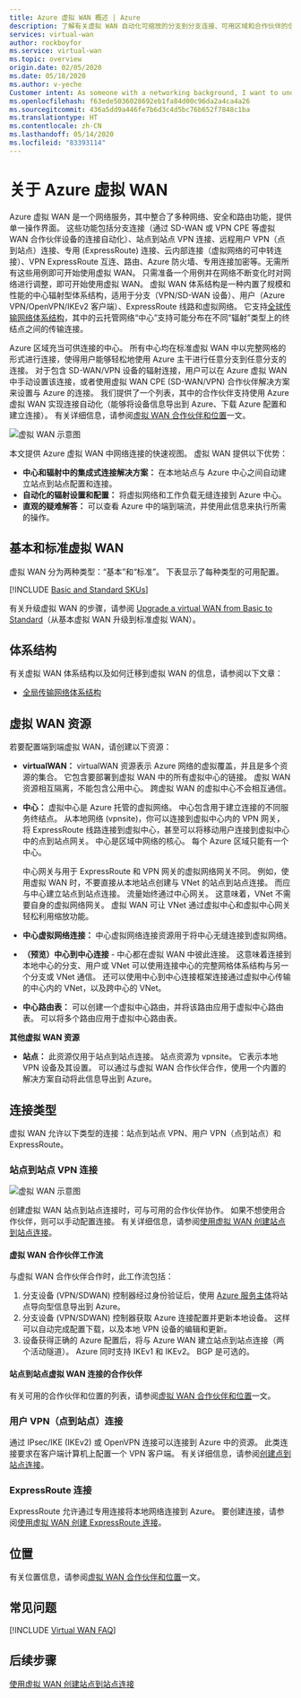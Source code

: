```yaml
---
title: Azure 虚拟 WAN 概述 | Azure
description: 了解有关虚拟 WAN 自动化可缩放的分支到分支连接、可用区域和合作伙伴的信息。
services: virtual-wan
author: rockboyfor
ms.service: virtual-wan
ms.topic: overview
origin.date: 02/05/2020
ms.date: 05/18/2020
ms.author: v-yeche
Customer intent: As someone with a networking background, I want to understand what Virtual WAN is and if it is the right choice for my Azure network.
ms.openlocfilehash: f63ede5036028692eb1fa84d00c96da2a4ca4a26
ms.sourcegitcommit: 436a5dd9a446fe7b6d3c4d5bc76b652f7848c1ba
ms.translationtype: HT
ms.contentlocale: zh-CN
ms.lasthandoff: 05/14/2020
ms.locfileid: "83393114"
---
```

# <a name="about-azure-virtual-wan"></a>关于 Azure 虚拟 WAN

Azure 虚拟 WAN 是一个网络服务，其中整合了多种网络、安全和路由功能，提供单一操作界面。 这些功能包括分支连接（通过 SD-WAN 或 VPN CPE 等虚拟 WAN 合作伙伴设备的连接自动化）、站点到站点 VPN 连接、远程用户 VPN（点到站点）连接、专用 (ExpressRoute) 连接、云内部连接（虚拟网络的可中转连接）、VPN ExpressRoute 互连、路由、Azure 防火墙、专用连接加密等。无需所有这些用例即可开始使用虚拟 WAN。 只需准备一个用例并在网络不断变化时对网络进行调整，即可开始使用虚拟 WAN。 虚拟 WAN 体系结构是一种内置了规模和性能的中心辐射型体系结构，适用于分支（VPN/SD-WAN 设备）、用户（Azure VPN/OpenVPN/IKEv2 客户端）、ExpressRoute 线路和虚拟网络。 它支持[全球传输网络体系结构](virtual-wan-global-transit-network-architecture.md)，其中的云托管网络“中心”支持可能分布在不同“辐射”类型上的终结点之间的传输连接。

Azure 区域充当可供连接的中心。 所有中心均在标准虚拟 WAN 中以完整网格的形式进行连接，使得用户能够轻松地使用 Azure 主干进行任意分支到任意分支的连接。 对于包含 SD-WAN/VPN 设备的辐射连接，用户可以在 Azure 虚拟 WAN 中手动设置该连接，或者使用虚拟 WAN CPE (SD-WAN/VPN) 合作伙伴解决方案来设置与 Azure 的连接。 我们提供了一个列表，其中的合作伙伴支持使用 Azure 虚拟 WAN 实现连接自动化（能够将设备信息导出到 Azure、下载 Azure 配置和建立连接）。 有关详细信息，请参阅[虚拟 WAN 合作伙伴和位置](virtual-wan-locations-partners.md)一文。 

![虚拟 WAN 示意图](./media/virtual-wan-about/virtualwan1.png)

本文提供 Azure 虚拟 WAN 中网络连接的快速视图。 虚拟 WAN 提供以下优势：

* **中心和辐射中的集成式连接解决方案：** 在本地站点与 Azure 中心之间自动建立站点到站点配置和连接。
* **自动化的辐射设置和配置：** 将虚拟网络和工作负载无缝连接到 Azure 中心。
* **直观的疑难解答：** 可以查看 Azure 中的端到端流，并使用此信息来执行所需的操作。

<a name="basicstandard"></a>
## <a name="basic-and-standard-virtual-wans"></a>基本和标准虚拟 WAN

虚拟 WAN 分为两种类型：“基本”和“标准”。 下表显示了每种类型的可用配置。

[!INCLUDE [Basic and Standard SKUs](../../includes/virtual-wan-standard-basic-include.md)]

有关升级虚拟 WAN 的步骤，请参阅 [Upgrade a virtual WAN from Basic to Standard](upgrade-virtual-wan.md)（从基本虚拟 WAN 升级到标准虚拟 WAN）。

<a name="architecture"></a>
## <a name="architecture"></a>体系结构

有关虚拟 WAN 体系结构以及如何迁移到虚拟 WAN 的信息，请参阅以下文章：

<!--Not Available on * [Virtual WAN architecture](migrate-from-hub-spoke-topology.md)-->

* [全局传输网络体系结构](virtual-wan-global-transit-network-architecture.md)

<a name="resources"></a>
## <a name="virtual-wan-resources"></a>虚拟 WAN 资源

若要配置端到端虚拟 WAN，请创建以下资源：

* **virtualWAN：** virtualWAN 资源表示 Azure 网络的虚拟覆盖，并且是多个资源的集合。 它包含要部署到虚拟 WAN 中的所有虚拟中心的链接。 虚拟 WAN 资源相互隔离，不能包含公用中心。 跨虚拟 WAN 的虚拟中心不会相互通信。

* **中心：** 虚拟中心是 Azure 托管的虚拟网络。 中心包含用于建立连接的不同服务终结点。 从本地网络 (vpnsite)，你可以连接到虚拟中心内的 VPN 网关，将 ExpressRoute 线路连接到虚拟中心，甚至可以将移动用户连接到虚拟中心中的点到站点网关。 中心是区域中网络的核心。 每个 Azure 区域只能有一个中心。

    中心网关与用于 ExpressRoute 和 VPN 网关的虚拟网络网关不同。 例如，使用虚拟 WAN 时，不要直接从本地站点创建与 VNet 的站点到站点连接。 而应与中心建立站点到站点连接。 流量始终通过中心网关。 这意味着，VNet 不需要自身的虚拟网络网关。 虚拟 WAN 可让 VNet 通过虚拟中心和虚拟中心网关轻松利用缩放功能。

* **中心虚拟网络连接：** 中心虚拟网络连接资源用于将中心无缝连接到虚拟网络。

* **（预览）中心到中心连接** - 中心都在虚拟 WAN 中彼此连接。 这意味着连接到本地中心的分支、用户或 VNet 可以使用连接中心的完整网格体系结构与另一个分支或 VNet 通信。 还可以使用中心到中心连接框架连接通过虚拟中心传输的中心内的 VNet，以及跨中心的 VNet。

* **中心路由表：** 可以创建一个虚拟中心路由，并将该路由应用于虚拟中心路由表。 可以将多个路由应用于虚拟中心路由表。

**其他虚拟 WAN 资源**

* **站点：** 此资源仅用于站点到站点连接。 站点资源为 vpnsite。 它表示本地 VPN 设备及其设置。 可以通过与虚拟 WAN 合作伙伴合作，使用一个内置的解决方案自动将此信息导出到 Azure。

<a name="connectivity"></a>
## <a name="types-of-connectivity"></a>连接类型

虚拟 WAN 允许以下类型的连接：站点到站点 VPN、用户 VPN（点到站点）和 ExpressRoute。

<a name="s2s"></a>
### <a name="site-to-site-vpn-connections"></a>站点到站点 VPN 连接

![虚拟 WAN 示意图](./media/virtual-wan-about/virtualwan.png)

创建虚拟 WAN 站点到站点连接时，可与可用的合作伙伴协作。 如果不想使用合作伙伴，则可以手动配置连接。 有关详细信息，请参阅[使用虚拟 WAN 创建站点到站点连接](virtual-wan-site-to-site-portal.md)。

<a name="s2spartner"></a>
#### <a name="virtual-wan-partner-workflow"></a>虚拟 WAN 合作伙伴工作流

与虚拟 WAN 合作伙伴合作时，此工作流包括：

1. 分支设备 (VPN/SDWAN) 控制器经过身份验证后，使用 [Azure 服务主体](../active-directory/develop/howto-create-service-principal-portal.md)将站点导向型信息导出到 Azure。
2. 分支设备 (VPN/SDWAN) 控制器获取 Azure 连接配置并更新本地设备。 这样可以自动完成配置下载，以及本地 VPN 设备的编辑和更新。
3. 设备获得正确的 Azure 配置后，将与 Azure WAN 建立站点到站点连接（两个活动隧道）。 Azure 同时支持 IKEv1 和 IKEv2。 BGP 是可选的。

<a name="partners"></a>
#### <a name="partners-for-site-to-site-virtual-wan-connections"></a>站点到站点虚拟 WAN 连接的合作伙伴

有关可用的合作伙伴和位置的列表，请参阅[虚拟 WAN 合作伙伴和位置](virtual-wan-locations-partners.md)一文。

<a name="uservpn"></a>
### <a name="user-vpn-point-to-site-connections"></a>用户 VPN（点到站点）连接

通过 IPsec/IKE (IKEv2) 或 OpenVPN 连接可以连接到 Azure 中的资源。 此类连接要求在客户端计算机上配置一个 VPN 客户端。 有关详细信息，请参阅[创建点到站点连接](virtual-wan-point-to-site-portal.md)。

<a name="er"></a>
### <a name="expressroute-connections"></a>ExpressRoute 连接
ExpressRoute 允许通过专用连接将本地网络连接到 Azure。 要创建连接，请参阅[使用虚拟 WAN 创建 ExpressRoute 连接](virtual-wan-expressroute-portal.md)。

<a name="locations"></a>
## <a name="locations"></a>位置

有关位置信息，请参阅[虚拟 WAN 合作伙伴和位置](virtual-wan-locations-partners.md)一文。

<a name="faq"></a>
## <a name="faq"></a>常见问题

[!INCLUDE [Virtual WAN FAQ](../../includes/virtual-wan-faq-include.md)]

## <a name="next-steps"></a>后续步骤

[使用虚拟 WAN 创建站点到站点连接](virtual-wan-site-to-site-portal.md)

<!-- Update_Description: update meta properties, wording update, update link -->
